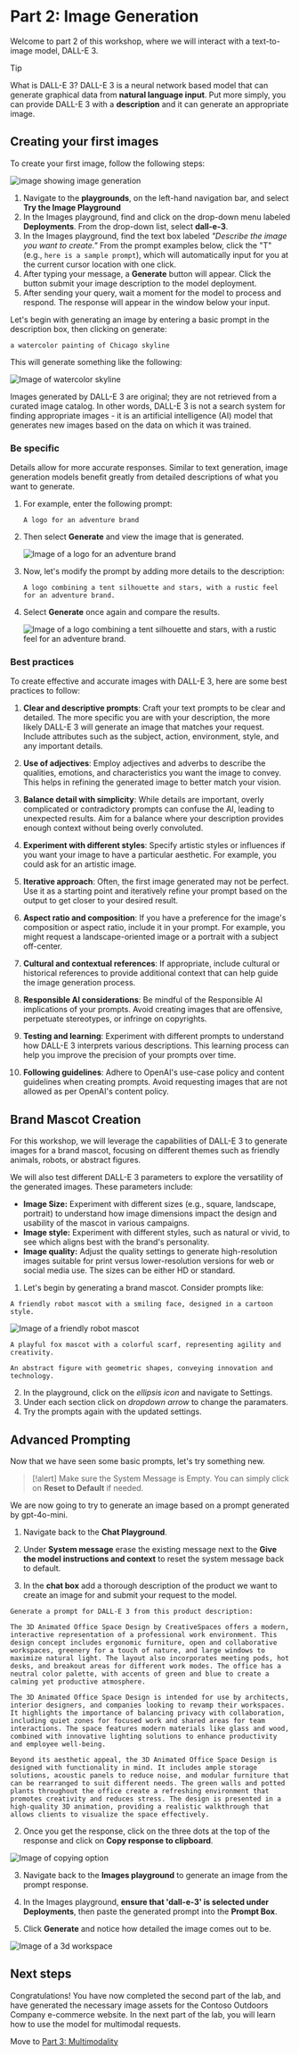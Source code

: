 # Part 2: Image Generation

Welcome to part 2 of this workshop, where we will interact with a text-to-image model, DALL-E 3. 

> [!TIP]
> What is DALL-E 3? DALL-E 3 is a neural network based model that can generate graphical data from **natural language input**. Put more simply, you can provide DALL-E 3 with a **description** and it can generate an appropriate image.

## Creating your first images

To create your first image, follow the following steps:

![image showing image generation](./Images/aifoundry-image-generation.jpeg)

1. Navigate to the  **playgrounds**, on the left-hand navigation bar, and select **Try the Image Playground**
2. In the Images playground, find and click on the drop-down menu labeled **Deployments**. From the drop-down list, select **dall-e-3**.
3. In the Images playground, find the text box labeled _"Describe the image you want to create."_ From the prompt examples below, click the "T" (e.g., ``here is a sample prompt``), which will automatically input for you at the current cursor location with one click.
5. After typing your message, a **Generate** button will appear. Click the button submit your image description to the model deployment.
6. After sending your query, wait a moment for the model to process and respond. The response will appear in the window below your input.

Let's begin with generating an image by entering a basic prompt in the description box, then clicking on generate:


```a watercolor painting of Chicago skyline```


This will generate something like the following:

![Image of watercolor skyline](./Images/DALL·E%202024-11-14%2009.27.57%20-%20A%20watercolor%20painting%20of%20the%20Chicago%20skyline,%20showcasing%20iconic%20skyscrapers%20such%20as%20the%20Willis%20Tower%20and%20John%20Hancock%20Center.%20The%20city%20is%20bathed%20in%20so.webp)

Images generated by DALL-E 3 are original; they are not retrieved from a curated image catalog. In other words, DALL-E 3 is not a search system for finding appropriate images - it is an artificial intelligence (AI) model that generates new images based on the data on which it was trained.

### Be specific

Details allow for more accurate responses. Similar to text generation, image generation models benefit greatly from detailed descriptions of what you want to generate.

1. For example, enter the following prompt:

    ```A logo for an adventure brand```

2. Then select **Generate** and view the image that is generated.

    ![Image of a logo for an adventure brand](./Images/Generate%20a%20logo%20for%20an%20adventure%20brand.png)

3. Now, let's modify the prompt by adding more details to the description:


    ```A logo combining a tent silhouette and stars, with a rustic feel for an adventure brand.```

4. Select **Generate** once again and compare the results.

    ![Image of a logo combining a tent silhouette and stars, with a rustic feel for an adventure brand.](./Images/logo-with-stars.png)

### Best practices

To create effective and accurate images with DALL-E 3, here are some best practices to follow:

1. **Clear and descriptive prompts**: Craft your text prompts to be clear and detailed. The more specific you are with your description, the more likely DALL-E 3 will generate an image that matches your request. Include attributes such as the subject, action, environment, style, and any important details.

1. **Use of adjectives**: Employ adjectives and adverbs to describe the qualities, emotions, and characteristics you want the image to convey. This helps in refining the generated image to better match your vision.

1. **Balance detail with simplicity**: While details are important, overly complicated or contradictory prompts can confuse the AI, leading to unexpected results. Aim for a balance where your description provides enough context without being overly convoluted.

1. **Experiment with different styles**: Specify artistic styles or influences if you want your image to have a particular aesthetic. For example, you could ask for an artistic image.

1. **Iterative approach**: Often, the first image generated may not be perfect. Use it as a starting point and iteratively refine your prompt based on the output to get closer to your desired result.

1. **Aspect ratio and composition**: If you have a preference for the image's composition or aspect ratio, include it in your prompt. For example, you might request a landscape-oriented image or a portrait with a subject off-center.

1. **Cultural and contextual references**: If appropriate, include cultural or historical references to provide additional context that can help guide the image generation process.

1. **Responsible AI considerations**: Be mindful of the Responsible AI implications of your prompts. Avoid creating images that are offensive, perpetuate stereotypes, or infringe on copyrights.

1. **Testing and learning**: Experiment with different prompts to understand how DALL-E 3 interprets various descriptions. This learning process can help you improve the precision of your prompts over time.

1. **Following guidelines**: Adhere to OpenAI's use-case policy and content guidelines when creating prompts. Avoid requesting images that are not allowed as per OpenAI's content policy.

## Brand Mascot Creation

For this workshop, we will leverage the capabilities of DALL-E 3 to generate images for a brand mascot, focusing on different themes such as friendly animals, robots, or abstract figures. 

We will also test different DALL-E 3 parameters to explore the versatility of the generated images. These parameters include:

- **Image Size:** Experiment with different sizes (e.g., square, landscape, portrait) to understand how image dimensions impact the design and usability of the mascot in various campaigns.
- **Image style:** Experiment with different styles, such as natural or vivid, to see which aligns best with the brand's personality.
- **Image quality:** Adjust the quality settings to generate high-resolution images suitable for print versus lower-resolution versions for web or social media use. The sizes can be either HD or standard.

1. Let's begin by generating a brand mascot. Consider prompts like:

```A friendly robot mascot with a smiling face, designed in a cartoon style.```

![Image of a friendly robot mascot](./Images/robot-mascot-friendly.png)

```A playful fox mascot with a colorful scarf, representing agility and creativity.```

```An abstract figure with geometric shapes, conveying innovation and technology.```

2. In the playground, click on the _ellipsis icon_ and navigate to Settings.
3. Under each section click on _dropdown arrow_ to change the paramaters.
4. Try the prompts again with the updated settings. 

## Advanced Prompting

Now that we have seen some basic prompts, let's try something new.

>[!alert] Make sure the System Message is Empty. You can simply click on **Reset to Default** if needed.

We are now going to try to generate an image based on a prompt generated by gpt-4o-mini.

1. Navigate back to the **Chat Playground**.

2. Under **System message** erase the existing message next to the **Give the model instructions and context** to reset the system message back to default.

1. In the **chat box** add a thorough description of the product we want to create an image for and submit your request to the model.

```
Generate a prompt for DALL-E 3 from this product description:

The 3D Animated Office Space Design by CreativeSpaces offers a modern, interactive representation of a professional work environment. This design concept includes ergonomic furniture, open and collaborative workspaces, greenery for a touch of nature, and large windows to maximize natural light. The layout also incorporates meeting pods, hot desks, and breakout areas for different work modes. The office has a neutral color palette, with accents of green and blue to create a calming yet productive atmosphere.

The 3D Animated Office Space Design is intended for use by architects, interior designers, and companies looking to revamp their workspaces. It highlights the importance of balancing privacy with collaboration, including quiet zones for focused work and shared areas for team interactions. The space features modern materials like glass and wood, combined with innovative lighting solutions to enhance productivity and employee well-being.

Beyond its aesthetic appeal, the 3D Animated Office Space Design is designed with functionality in mind. It includes ample storage solutions, acoustic panels to reduce noise, and modular furniture that can be rearranged to suit different needs. The green walls and potted plants throughout the office create a refreshing environment that promotes creativity and reduces stress. The design is presented in a high-quality 3D animation, providing a realistic walkthrough that allows clients to visualize the space effectively.
```

2. Once you get the response, click on the three dots at the top of the response and click on **Copy response to clipboard**.

![Image of copying option](./Images/ai-foundry-copy-response.png)

3. Navigate back to the **Images playground** to generate an image from the prompt response.

4. In the Images playground, **ensure that 'dall-e-3' is selected under Deployments**, then paste the generated prompt into the **Prompt Box**.

5. Click **Generate** and notice how detailed the image comes out to be.

![Image of a 3d workspace](./Images/_Create%20a%203D%20animation%20of%20a%20modern%20office%20space%20design%20featuring%20ergonomic%20furniture,%20collaborative%20workspaces,%20and%20greenery%20elements.%20The%20office%20should%20have%20large%20windows%20for%20natural%20light,%20meeting%20pods,%20an.png)

## Next steps

Congratulations! You have now completed the second part of the lab, and have generated the necessary image assets for the Contoso Outdoors Company e-commerce website. In the next part of the lab, you will learn how to use the model for multimodal requests.

Move to [Part 3: Multimodality](./04_Multimodal_Interfaces.md)